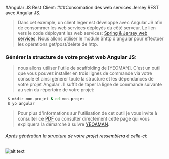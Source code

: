 #Angular JS Rest Client:
###Consomation des web services Jersey REST avec Angular JS.


> Dans cet exemple, un client léger est développé avec Angular JS afin de consommer les web services
> déployés du côté serveur. Le lien vers le code déployant les web services:
> [Spring & Jersey web services].
> Nous allons utiliser le module $http d'angular pour effectuer les opérations get/post/delete de http.
	

### Générer la structure de votre projet web Angular JS: 

> nous allons utiliser l'utile de scaffolding de [YEOMAN]. C'est un outil que vous pouvez installer 
> en trois lignes de commande via votre console et ainsi générer toute la structure et les dépendances 
> de votre projet Angular . Il suffit de taper la ligne de commande suivante au sein du répertoire de votre projet:

```sh
 $ mkdir mon-projet & cd mon-projet
 $ yo angular
```

> Pour plus d'informations sur l'utilisation de cet outil je vous invite à consulter ce [PDF] ou consulter directement cette
> page qui vous expliquera la démarche à suivre [YEOAMAN].


###### Après génération la structure de votre projet ressemblera à celle-ci:
![alt text]("app/images/project-structure.png")













[Spring & Jersey web services]:https://github.com/KourdacheHoussam/RestBookmarkManager/tree/master/RestBookmarkManager
[PDF]:https://github.com/KourdacheHoussam/Angular/blob/master/CoursFiches/Cours%20introduction%20%C3%A0%20Angular%20JS.pdf
[YEOAMAN]:http://yeoman.io/codelab/install-generators.html